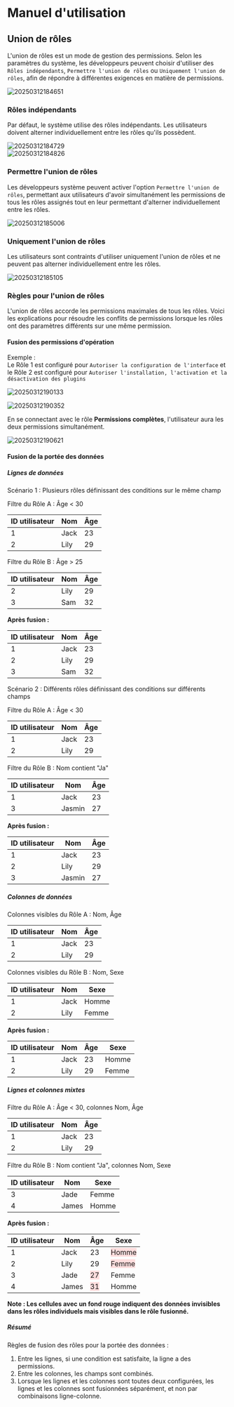 # Manuel d'utilisation

## Union de rôles

L'union de rôles est un mode de gestion des permissions. Selon les paramètres du système, les développeurs peuvent choisir d'utiliser des `Rôles indépendants`, `Permettre l'union de rôles` ou `Uniquement l'union de rôles`, afin de répondre à différentes exigences en matière de permissions.

![20250312184651](https://static-docs.nocobase.com/20250312184651.png)

### Rôles indépendants

Par défaut, le système utilise des rôles indépendants. Les utilisateurs doivent alterner individuellement entre les rôles qu'ils possèdent.

![20250312184729](https://static-docs.nocobase.com/20250312184729.png)  
![20250312184826](https://static-docs.nocobase.com/20250312184826.png)

### Permettre l'union de rôles

Les développeurs système peuvent activer l'option `Permettre l'union de rôles`, permettant aux utilisateurs d'avoir simultanément les permissions de tous les rôles assignés tout en leur permettant d'alterner individuellement entre les rôles.

![20250312185006](https://static-docs.nocobase.com/20250312185006.png)

### Uniquement l'union de rôles

Les utilisateurs sont contraints d'utiliser uniquement l'union de rôles et ne peuvent pas alterner individuellement entre les rôles.

![20250312185105](https://static-docs.nocobase.com/20250312185105.png)

### Règles pour l'union de rôles

L'union de rôles accorde les permissions maximales de tous les rôles. Voici les explications pour résoudre les conflits de permissions lorsque les rôles ont des paramètres différents sur une même permission.

#### Fusion des permissions d'opération

Exemple :  
Le Rôle 1 est configuré pour `Autoriser la configuration de l'interface` et le Rôle 2 est configuré pour `Autoriser l'installation, l'activation et la désactivation des plugins`

![20250312190133](https://static-docs.nocobase.com/20250312190133.png)  

![20250312190352](https://static-docs.nocobase.com/20250312190352.png)

En se connectant avec le rôle **Permissions complètes**, l'utilisateur aura les deux permissions simultanément.

![20250312190621](https://static-docs.nocobase.com/20250312190621.png)

#### Fusion de la portée des données

##### Lignes de données

Scénario 1 : Plusieurs rôles définissant des conditions sur le même champ

Filtre du Rôle A : Âge < 30  

| ID utilisateur | Nom  | Âge |
| -------------- | ---- | --- |
| 1              | Jack | 23  |
| 2              | Lily | 29  |

Filtre du Rôle B : Âge > 25

| ID utilisateur | Nom  | Âge |
| -------------- | ---- | --- |
| 2              | Lily | 29  |
| 3              | Sam  | 32  |

**Après fusion :**

| ID utilisateur | Nom  | Âge |
| -------------- | ---- | --- |
| 1              | Jack | 23  |
| 2              | Lily | 29  |
| 3              | Sam  | 32  |


Scénario 2 : Différents rôles définissant des conditions sur différents champs

Filtre du Rôle A : Âge < 30

| ID utilisateur | Nom  | Âge |
| -------------- | ---- | --- |
| 1              | Jack | 23  |
| 2              | Lily | 29  |

Filtre du Rôle B : Nom contient "Ja"

| ID utilisateur | Nom    | Âge |
| -------------- | ------ | --- |
| 1              | Jack   | 23  |
| 3              | Jasmin | 27  |

**Après fusion :**

| ID utilisateur | Nom    | Âge |
| -------------- | ------ | --- |
| 1              | Jack   | 23  |
| 2              | Lily   | 29  |
| 3              | Jasmin | 27  |

##### Colonnes de données

Colonnes visibles du Rôle A : Nom, Âge

| ID utilisateur | Nom  | Âge |
| -------------- | ---- | --- |
| 1              | Jack | 23  |
| 2              | Lily | 29  |

Colonnes visibles du Rôle B : Nom, Sexe

| ID utilisateur | Nom  | Sexe   |
| -------------- | ---- | ------ |
| 1              | Jack | Homme  |
| 2              | Lily | Femme  |

**Après fusion :**

| ID utilisateur | Nom  | Âge | Sexe   |
| -------------- | ---- | --- | ------ |
| 1              | Jack | 23  | Homme  |
| 2              | Lily | 29  | Femme  |

##### Lignes et colonnes mixtes
Filtre du Rôle A : Âge < 30, colonnes Nom, Âge

| ID utilisateur | Nom  | Âge |
| -------------- | ---- | --- |
| 1              | Jack | 23  |
| 2              | Lily | 29  |

Filtre du Rôle B : Nom contient "Ja", colonnes Nom, Sexe

| ID utilisateur | Nom   | Sexe  |
| -------------- | ----- | ----- |
| 3              | Jade  | Femme |
| 4              | James | Homme |

**Après fusion :**

| ID utilisateur | Nom   | Âge                                      | Sexe                                        |
| -------------- | ----- | ---------------------------------------- | ------------------------------------------- |
| 1              | Jack  | 23                                       | <span style="background-color:#FFDDDD">Homme</span>  |
| 2              | Lily  | 29                                       | <span style="background-color:#FFDDDD">Femme</span>  |
| 3              | Jade  | <span style="background-color:#FFDDDD">27</span> | Femme                                       |
| 4              | James | <span style="background-color:#FFDDDD">31</span> | Homme                                       |

**Note : Les cellules avec un fond rouge indiquent des données invisibles dans les rôles individuels mais visibles dans le rôle fusionné.**

##### Résumé

Règles de fusion des rôles pour la portée des données :
1. Entre les lignes, si une condition est satisfaite, la ligne a des permissions.
2. Entre les colonnes, les champs sont combinés.
3. Lorsque les lignes et les colonnes sont toutes deux configurées, les lignes et les colonnes sont fusionnées séparément, et non par combinaisons ligne-colonne. 